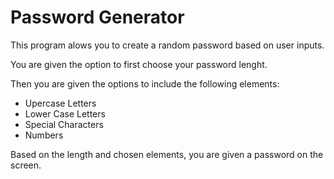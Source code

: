 # Password Generator 
This program alows you to create a random password based on user inputs.

You are given the option to first choose your password lenght.

Then you are given the options to include the following elements:
- Upercase Letters
- Lower Case Letters
- Special Characters
- Numbers

Based on the length and chosen elements, you are given a password on the screen.

